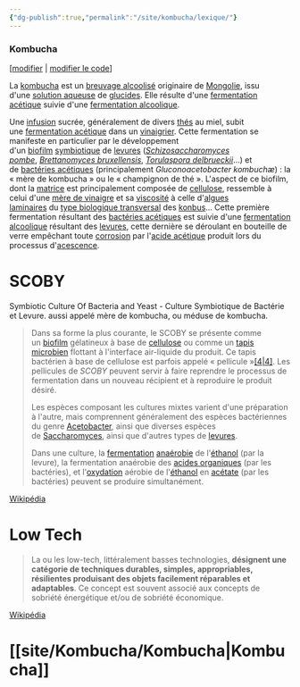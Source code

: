 ```yaml
---
{"dg-publish":true,"permalink":"/site/kombucha/lexique/"}
---
```


### Kombucha

[[modifier](https://fr.wikipedia.org/w/index.php?title=Vinaigre&veaction=edit&section=13 "Modifier la section : Kombucha") | [modifier le code](https://fr.wikipedia.org/w/index.php?title=Vinaigre&action=edit&section=13 "Modifier le code source de la section : Kombucha")]

La [kombucha](https://fr.wikipedia.org/wiki/Kombucha "Kombucha") est un [breuvage alcoolisé](https://fr.wikipedia.org/wiki/Boisson_alcoolis%C3%A9e "Boisson alcoolisée") originaire de [Mongolie](https://fr.wikipedia.org/wiki/Mongolie "Mongolie"), issu d'une [solution aqueuse](https://fr.wikipedia.org/wiki/Solution_aqueuse "Solution aqueuse") de [glucides](https://fr.wikipedia.org/wiki/Glucides "Glucides"). Elle résulte d'une [fermentation acétique](https://fr.wikipedia.org/wiki/Fermentation#Fermentation_ac%C3%A9tique "Fermentation") suivie d'une [fermentation alcoolique](https://fr.wikipedia.org/wiki/Fermentation_alcoolique "Fermentation alcoolique").

Une [infusion](https://fr.wikipedia.org/wiki/Infusion "Infusion") sucrée, généralement de divers [thés](https://fr.wikipedia.org/wiki/Th%C3%A9 "Thé") au miel, subit une [fermentation acétique](https://fr.wikipedia.org/wiki/Fermentation#Fermentation_ac%C3%A9tique "Fermentation") dans un [vinaigrier](https://fr.wikipedia.org/wiki/Vinaigrier_\(r%C3%A9cipient\) "Vinaigrier (récipient)"). Cette fermentation se manifeste en particulier par le développement d'un [biofilm](https://fr.wikipedia.org/wiki/Biofilm "Biofilm") [symbiotique](https://fr.wikipedia.org/wiki/Symbiose "Symbiose") de [levures](https://fr.wikipedia.org/wiki/Levure "Levure") (_[Schizosaccharomyces pombe](https://fr.wikipedia.org/wiki/Schizosaccharomyces_pombe "Schizosaccharomyces pombe")_, _[Brettanomyces bruxellensis](https://fr.wikipedia.org/wiki/Brettanomyces_bruxellensis "Brettanomyces bruxellensis")_, _[Torulaspora delbrueckii](https://fr.wikipedia.org/wiki/Torulaspora_delbrueckii "Torulaspora delbrueckii")_…) et de [bactéries acétiques](https://fr.wikipedia.org/wiki/Bact%C3%A9rie_ac%C3%A9tique "Bactérie acétique") (principalement _Gluconoacetobacter kombuchæ_) : la « mère de kombucha » ou le « champignon de thé ». L'aspect de ce biofilm, dont la [matrice](https://fr.wikipedia.org/wiki/Matrice_\(biologie\) "Matrice (biologie)") est principalement composée de [cellulose](https://fr.wikipedia.org/wiki/Cellulose "Cellulose"), ressemble à celui d'une [mère de vinaigre](https://fr.wikipedia.org/wiki/M%C3%A8re_de_vinaigre "Mère de vinaigre") et sa [viscosité](https://fr.wikipedia.org/wiki/Viscosit%C3%A9 "Viscosité") à celle d'[algues laminaires](https://fr.wikipedia.org/wiki/Laminaria "Laminaria") du [type biologique transversal](https://fr.wikipedia.org/wiki/Type_\(biologie\) "Type (biologie)") des [konbus](https://fr.wikipedia.org/wiki/Konbu "Konbu")… Cette première fermentation résultant des [bactéries acétiques](https://fr.wikipedia.org/wiki/Bact%C3%A9rie_ac%C3%A9tique "Bactérie acétique") est suivie d'une [fermentation alcoolique](https://fr.wikipedia.org/wiki/Fermentation_alcoolique "Fermentation alcoolique") résultant des [levures](https://fr.wikipedia.org/wiki/Levure "Levure"), cette dernière se déroulant en bouteille de verre empêchant toute [corrosion](https://fr.wikipedia.org/wiki/Corrosion "Corrosion") par l'[acide acétique](https://fr.wikipedia.org/wiki/Acide_ac%C3%A9tique "Acide acétique") produit lors du processus d'[acescence](https://fr.wikipedia.org/wiki/Acescence "Acescence").


# SCOBY 


Symbiotic Culture Of Bacteria and Yeast - Culture Symbiotique de Bactérie et Levure. 
aussi appelé mère de kombucha, ou méduse de kombucha.

>Dans sa forme la plus courante, le SCOBY se présente comme un [biofilm](https://fr.wikipedia.org/wiki/Biofilm "Biofilm") gélatineux à base de [cellulose](https://fr.wikipedia.org/wiki/Cellulose "Cellulose") ou comme un [tapis microbien](https://fr.wikipedia.org/wiki/Tapis_microbien "Tapis microbien") flottant à l'interface air-liquide du produit. Ce tapis bactérien à base de cellulose est parfois appelé « pellicule »[[4\|4]](https://fr.wikipedia.org/wiki/SCOBY#cite_note-4). Les pellicules de _SCOBY_ peuvent servir à faire reprendre le processus de fermentation dans un nouveau récipient et à reproduire le produit désiré.
>
>Les espèces composant les cultures mixtes varient d'une préparation à l'autre, mais comprennent généralement des espèces bactériennes du genre [Acetobacter](https://fr.wikipedia.org/wiki/Acetobacter "Acetobacter"), ainsi que diverses espèces de [Saccharomyces](https://fr.wikipedia.org/wiki/Saccharomyces "Saccharomyces"), ainsi que d'autres types de [levures](https://fr.wikipedia.org/wiki/Levure "Levure").
>
>Dans une culture, la [fermentation](https://fr.wikipedia.org/wiki/Fermentation "Fermentation") [anaérobie](https://fr.wikipedia.org/wiki/Ana%C3%A9robie "Anaérobie") de l'[éthanol](https://fr.wikipedia.org/wiki/%C3%89thanol "Éthanol") (par la levure), la fermentation anaérobie des [acides organiques](https://fr.wikipedia.org/wiki/Acide_organique "Acide organique") (par les bactéries), et l'[oxydation](https://fr.wikipedia.org/wiki/Oxydation "Oxydation") aérobie de l'[éthanol](https://fr.wikipedia.org/wiki/%C3%89thanol "Éthanol") en [acétate](https://fr.wikipedia.org/wiki/Ac%C3%A9tate "Acétate") (par les bactéries) peuvent se produire simultanément.
>
[Wikipédia](https://fr.wikipedia.org/wiki/SCOBY)

# Low Tech

>La ou les low-tech, littéralement basses technologies, **désignent une catégorie de techniques durables, simples, appropriables, résilientes produisant des objets facilement réparables et adaptables**. Ce concept est souvent associé aux concepts de sobriété énergétique et/ou de sobriété économique.
>
[Wikipédia](https://fr.wikipedia.org/wiki/Low-tech#:~:text=La%20ou%20les%20low-tech,et%2Fou%20de%20sobriété%20économique.) 


# [[site/Kombucha/Kombucha\|Kombucha]]